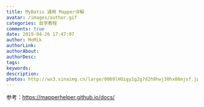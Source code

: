 ```yaml
---
title: MyBatis 通用 Mapper详解
avatar: /images/author.gif
categories: 自学教程
comments: true
date: 2019-04-26 17:47:07
author: MoMik
authorLink:
authorAbout:
authorDesc:
tags:
keywords:
description:
photos: http://wx3.sinaimg.cn/large/0069lHOigy1g2g7d2h9hwj30hx06mjsf.jpg
---
```


参考：https://mapperhelper.github.io/docs/

